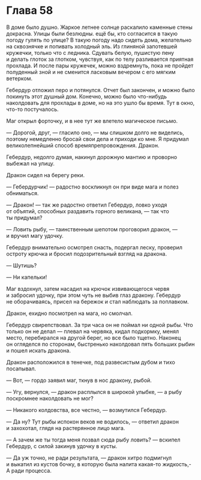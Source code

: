 # Глава 58

В доме было душно. Жаркое летнее солнце раскалило каменные стены докрасна. Улицы были безлюдны. ещё бы, кто согласится в такую погоду гулять по улице? В такую погоду надо сидеть дома, желательно на сквознячке и попивать холодный эль. Из глиняной запотевшей кружечки, только что с ледника. Сдувать белую, пушистую пену и делать глоток за глотком, чувствуя, как по телу разливается приятная прохлада. И после пары кружечек, можно вздремнуть, пока не пройдет полуденный зной и не сменится ласковым вечером с его мягким ветерком.

Гебердур отложил перо и потянулся. Отчет был закончен, и можно было покинуть этот душный дом. Конечно, можно было что-нибудь наколдовать для прохлады в доме, но на это ушло бы время. Тут в окно, что-то постучалось. 

Маг открыл форточку, и в нее тут же влетело магическое письмо.

— Дорогой, друг, — гласило оно, — мы слишком долго не виделись, поэтому немедленно бросай свои дела и приходи ко мне. Я придумал великолепнейший способ времяпрепровождения. Дракон.

Гебердур, недолго думая, накинул дорожную мантию и проворно выбежал на улицу.

Дракон сидел на берегу реки.

— Гебердурчик! — радостно воскликнул он при виде мага и полез обниматься.

— Дракон! — так же радостно ответил Гебердур, ловко уходя от объятий, способных раздавить горного великана, — так что ты придумал?

— Ловить рыбу, — таинственным шепотом проговорил дракон, — и вручил магу удочку.

Гебердур внимательно осмотрел снасть, подергал леску, проверил остроту крючка и бросил подозрительный взгляд на дракона.

— Шутишь?

— Ни капельки!

Маг вздохнул, затем насадил на крючок извивающегося червя и забросил удочку, при этом чуть не выбив глаз дракону. Гебердур не оборачиваясь, присел на бережок и стал наблюдать за поплавком.

Дракон, ехидно посмотрел на мага, но смолчал.

Гебердур свирепствовал. За три часа он не поймал ни одной рыбы. Что только он не делал — плевал на червяка, кидал подкормку, менял место, перебирался на другой берег, но все было тщетно. Наконец он огляделся по сторонам, быстренько наколдовал пять больших рыбин и пошел искать дракона.

Дракон расположился в тенечке, под развесистым дубом и тихо посапывал.

— Вот, — гордо заявил маг, ткнув в нос дракону, рыбой. 

— Угу, вернулся, — дракон расплылся в широкой улыбке, — а рыбу поскромнее наколдовать не мог?

— Никакого колдовства, все честно, — возмутился Гебердур.

— Да ну? Тут рыбы испокон веков не водилось, — ответил дракон и захохотал, глядя на растерянное лицо мага.

— А зачем же ты тогда меня позвал сюда рыбу ловить? — вскипел Гебердур, с силой закинув удочку в кусты.

— Да уж точно, не ради результата, — дракон хитро подмигнул и выкатил из кустов бочку, в которую была налита какая-то жидкость,- А ради процесса.

